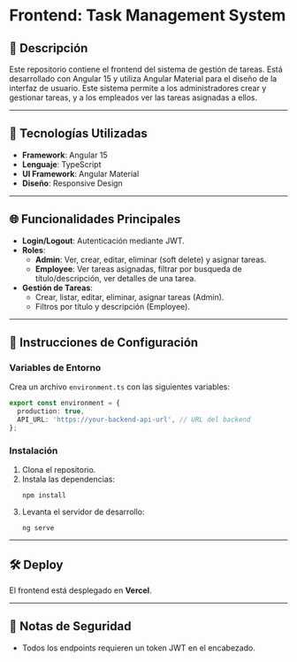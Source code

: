 # Frontend: Task Management System

## 📝 Descripción
Este repositorio contiene el frontend del sistema de gestión de tareas. Está desarrollado con Angular 15 y utiliza Angular Material para el diseño de la interfaz de usuario. Este sistema permite a los administradores crear y gestionar tareas, y a los empleados ver las tareas asignadas a ellos.

---

## 🚀 Tecnologías Utilizadas
- **Framework**: Angular 15
- **Lenguaje**: TypeScript
- **UI Framework**: Angular Material
- **Diseño**: Responsive Design

---

## 🌐 Funcionalidades Principales
- **Login/Logout**: Autenticación mediante JWT.
- **Roles**:
  - **Admin**: Ver, crear, editar, eliminar (soft delete) y asignar tareas.
  - **Employee**: Ver tareas asignadas, filtrar por busqueda de título/descripción, ver detalles de una tarea.
- **Gestión de Tareas**:
  - Crear, listar, editar, eliminar, asignar tareas (Admin).
  - Filtros por título y descripción (Employee).

---


## 🌟 Instrucciones de Configuración
### Variables de Entorno
Crea un archivo `environment.ts` con las siguientes variables:
```typescript
export const environment = {
  production: true,
  API_URL: 'https://your-backend-api-url', // URL del backend
};
```

### Instalación
1. Clona el repositorio.
2. Instala las dependencias:
   ```
   npm install
   ```
3. Levanta el servidor de desarrollo:
   ```
   ng serve
   ```

---

## 🛠 Deploy
El frontend está desplegado en **Vercel**. 

---

## 🔐 Notas de Seguridad
- Todos los endpoints requieren un token JWT en el encabezado.
